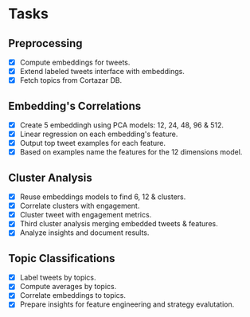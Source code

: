 # Tasks

## Preprocessing
- [X] Compute embeddings for tweets.
- [X] Extend labeled tweets interface with embeddings.
- [X] Fetch topics from Cortazar DB.

## Embedding's Correlations
- [X] Create 5 embeddingh using PCA models: 12, 24, 48, 96 & 512.
- [X] Linear regression on each embedding's feature.
- [X] Output top tweet examples for each feature.
- [X] Based on examples name the features for the 12 dimensions model.

## Cluster Analysis
- [X] Reuse embeddings models to find 6, 12 & clusters.
- [X] Correlate clusters with engagement.
- [X] Cluster tweet with engagement metrics.
- [X] Third cluster analysis merging embedded tweets & features.
- [X] Analyze insights and document results.

## Topic Classifications
- [X] Label tweets by topics.
- [X] Compute averages by topics.
- [X] Correlate embeddings to topics.
- [X] Prepare insights for feature engineering and strategy evalutation.
